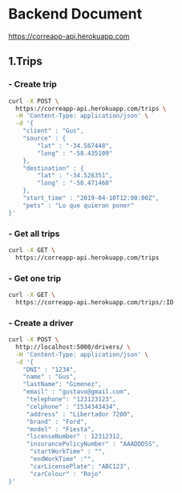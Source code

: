 # Backend Document
https://correapp-api.herokuapp.com

## 1.Trips
### - Create trip
```bash
curl -X POST \
  https://correapp-api.herokuapp.com/trips \
  -H 'Content-Type: application/json' \
  -d '{
	"client" : "Gus",
	"source" : {
		"lat" : "-34.567448",
		"long" : "-58.435109"
	},
	"destination" : {
		"lat" : "-34.526351",
		"long" : "-58.471460"
	},
	"start_time" : "2019-04-10T12:00:00Z",
	"pets" : "Lo que quieran poner"
}'
```

### - Get all trips
```bash
curl -X GET \
  https://correapp-api.herokuapp.com/trips
```

### - Get one trip
```bash
curl -X GET \
  https://correapp-api.herokuapp.com/trips/:ID
```

### - Create a driver
```bash
curl -X POST \
  http://localhost:5000/drivers/ \
  -H 'Content-Type: application/json' \
  -d '{
	"DNI" : "1234",
	"name" : "Gus",
	"lastName": "Gimenez",
	"email" : "gustavo@gmail.com",
     "telephone": "123123123",
     "celphone" : "1534343434",
     "address" : "Libertador 7200",
     "brand" : "Ford",
     "model" : "Fiesta",
     "licenseNumber" : 12312312,
     "insurancePolicyNumber" : "AAADDDSS",
      "startWorkTime" : "",
      "endWorkTime" :"",
      "carLicensePlate": "ABC123",
      "carColour" : "Rojo"
}'
```